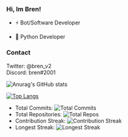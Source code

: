 ### Hi, Im Bren!

- ⚡️ Bot/Software Developer</b>

- 🐍 Python Developer</b>

### Contact

Twitter: @bren_v2<br>
Discord: bren#2001

![Anurag's GitHub stats](https://github-readme-stats.vercel.app/api?username=bren2409&show_icons=true&theme=tokyonight)

[![Top Langs](https://github-readme-stats.vercel.app/api/top-langs/?username=bren2409&layout=compact&theme=tokyonight)](https://github.com/anuraghazra/github-readme-stats)



- Total Commits: ![Total Commits](https://img.shields.io/github/commit-activity/m/bren2409)
- Total Repositories: ![Total Repos](https://img.shields.io/github/repo-count/bren2409)
- Contribution Streak: ![Contribution Streak](https://github-readme-streak-stats.herokuapp.com/?user=bren2409)
- Longest Streak: ![Longest Streak](https://github-readme-streak-stats.herokuapp.com/?user=bren2409&date_format=M%20j%5B%2C%20Y%5D)
